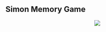 ## Simon Memory Game

<p align="center">
  <kbd>
    <img src="https://github.com/AyubMohamed20/Simon/master/SimonGame.JPG"></img>
  </kbd>
</p>
